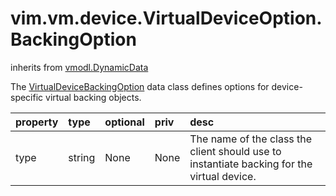 vim.vm.device.VirtualDeviceOption.BackingOption
===============================================
inherits from [vmodl.DynamicData](docs/vmodl.DynamicData.md)


The <a href="vim.vm.device.VirtualDeviceOption.BackingOption.md">VirtualDeviceBackingOption</a> data class   defines options for device-specific virtual backing objects.

| property | type | optional | priv | desc |
|:---------|:-----|:---------|:-----|:-----|
| type | string | None | None | The name of the class the client should use to instantiate backing   for the virtual device. |


